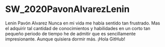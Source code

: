 # SW_2020PavonAlvarezLenin
Lenin Pavón Alvarez
Nunca en mi vida me había sentido tan frustrado. Mas el adquirir
tal cantidad de conocimientos y habilidades en un corto tan
pequeño periodo de tiempo he de admitir que es sencillamente
impresionante. Aunque quisiera dormir más.
¡Hola GitHub!
